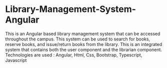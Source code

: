 # Library-Management-System-Angular
This is an Angular based library management system that can be accessed throughout the campus. This system can be used to search for books, reserve books, and issue/return books from the library. This is an integrated system that contains both the user component and the librarian component.
Technologies are used : Angular, Html, Css, Bootstrap, Typescript, Javascript
